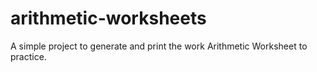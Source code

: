 # arithmetic-worksheets
A simple project to generate and print the work Arithmetic Worksheet to practice.
